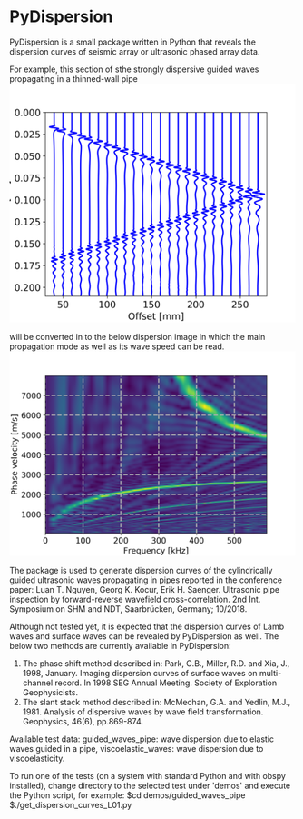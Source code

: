 # PyDispersion
PyDispersion is a small package written in Python that reveals the dispersion curves of seismic array or ultrasonic phased array data. 

For example, this section of sthe strongly dispersive guided waves propagating in a thinned-wall pipe
![alt text](./demos/guided_waves_pipe/traces_supershot_dispersion_analysis_L01.png)

will be converted in to the below dispersion image in which the main propagation mode as well as its wave speed can be read.
![alt text](./demos/guided_waves_pipe/pipe_syn_dispersion_curves_L01.png)

The package is used to generate dispersion curves of the cylindrically guided ultrasonic waves propagating in pipes reported in the conference paper:
Luan T. Nguyen, Georg K. Kocur, Erik H. Saenger. Ultrasonic pipe inspection by forward-reverse wavefield cross-correlation. 2nd Int. Symposium on SHM and NDT, Saarbrücken, Germany; 10/2018.

Although not tested yet, it is expected that the dispersion curves of Lamb waves and surface waves can be revealed by PyDispersion as well. The below two methods are currently available in PyDispersion:
1. The phase shift method described in:
Park, C.B., Miller, R.D. and Xia, J., 1998, January. Imaging dispersion curves of surface waves on multi-channel record. In 1998 SEG Annual Meeting. Society of Exploration Geophysicists.
2. The slant stack method described in:
McMechan, G.A. and Yedlin, M.J., 1981. Analysis of dispersive waves by wave field transformation. Geophysics, 46(6), pp.869-874.

Available test data:
guided_waves_pipe: wave dispersion due to elastic waves guided in a pipe,
viscoelastic_waves: wave dispersion due to viscoelasticity.

To run one of the tests (on a system with standard Python and with obspy installed), change directory to the selected test under 'demos' and execute the Python script, for example:
$cd demos/guided_waves_pipe
$./get_dispersion_curves_L01.py
